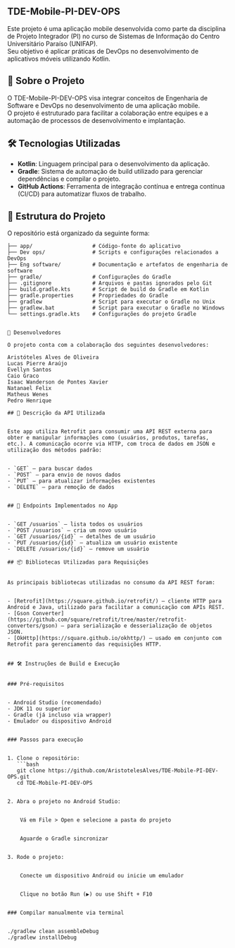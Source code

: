 ## TDE-Mobile-PI-DEV-OPS

Este projeto é uma aplicação mobile desenvolvida como parte da disciplina de Projeto Integrador (PI) no curso de Sistemas de Informação do Centro Universitário Paraíso (UNIFAP).  
Seu objetivo é aplicar práticas de DevOps no desenvolvimento de aplicativos móveis utilizando Kotlin.

## 📱 Sobre o Projeto

O TDE-Mobile-PI-DEV-OPS visa integrar conceitos de Engenharia de Software e DevOps no desenvolvimento de uma aplicação mobile.  
O projeto é estruturado para facilitar a colaboração entre equipes e a automação de processos de desenvolvimento e implantação.

## 🛠️ Tecnologias Utilizadas

- **Kotlin**: Linguagem principal para o desenvolvimento da aplicação.
- **Gradle**: Sistema de automação de build utilizado para gerenciar dependências e compilar o projeto.
- **GitHub Actions**: Ferramenta de integração contínua e entrega contínua (CI/CD) para automatizar fluxos de trabalho.

## 📁 Estrutura do Projeto

O repositório está organizado da seguinte forma:

```plaintext
├── app/                   # Código-fonte do aplicativo
├── Dev ops/               # Scripts e configurações relacionados a DevOps
├── Eng software/          # Documentação e artefatos de engenharia de software
├── gradle/                # Configurações do Gradle
├── .gitignore             # Arquivos e pastas ignorados pelo Git
├── build.gradle.kts       # Script de build do Gradle em Kotlin
├── gradle.properties      # Propriedades do Gradle
├── gradlew                # Script para executar o Gradle no Unix
├── gradlew.bat            # Script para executar o Gradle no Windows
└── settings.gradle.kts    # Configurações do projeto Gradle


👥 Desenvolvedores

O projeto conta com a colaboração dos seguintes desenvolvedores:

Aristóteles Alves de Oliveira
Lucas Pierre Araújo
Evellyn Santos
Caio Graco
Isaac Wanderson de Pontes Xavier
Natanael Felix
Matheus Wenes
Pedro Henrique

## 🚀 Descrição da API Utilizada


Este app utiliza Retrofit para consumir uma API REST externa para obter e manipular informações como (usuários, produtos, tarefas, etc.). A comunicação ocorre via HTTP, com troca de dados em JSON e utilização dos métodos padrão:


- `GET` – para buscar dados
- `POST` – para envio de novos dados
- `PUT` – para atualizar informações existentes
- `DELETE` – para remoção de dados


## 📡 Endpoints Implementados no App


- `GET /usuarios` – lista todos os usuários
- `POST /usuarios` – cria um novo usuário
- `GET /usuarios/{id}` – detalhes de um usuário
- `PUT /usuarios/{id}` – atualiza um usuário existente
- `DELETE /usuarios/{id}` – remove um usuário

## 📦 Bibliotecas Utilizadas para Requisições


As principais bibliotecas utilizadas no consumo da API REST foram:


- [Retrofit](https://square.github.io/retrofit/) – cliente HTTP para Android e Java, utilizado para facilitar a comunicação com APIs REST.
- [Gson Converter](https://github.com/square/retrofit/tree/master/retrofit-converters/gson) – para serialização e desserialização de objetos JSON.
- [OkHttp](https://square.github.io/okhttp/) – usado em conjunto com Retrofit para gerenciamento das requisições HTTP.


## 🛠️ Instruções de Build e Execução


### Pré-requisitos


- Android Studio (recomendado)
- JDK 11 ou superior
- Gradle (já incluso via wrapper)
- Emulador ou dispositivo Android


### Passos para execução


1. Clone o repositório:
   ```bash
   git clone https://github.com/AristotelesAlves/TDE-Mobile-PI-DEV-OPS.git
   cd TDE-Mobile-PI-DEV-OPS


2. Abra o projeto no Android Studio:


    Vá em File > Open e selecione a pasta do projeto


    Aguarde o Gradle sincronizar


3. Rode o projeto:


    Conecte um dispositivo Android ou inicie um emulador


    Clique no botão Run (▶️) ou use Shift + F10


### Compilar manualmente via terminal


./gradlew clean assembleDebug
./gradlew installDebug

